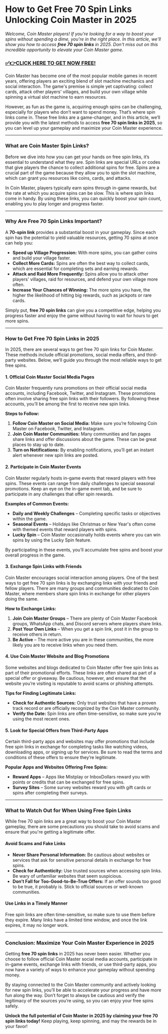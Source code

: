 # How to Get Free 70 Spin Links Unlocking Coin Master in 2025

*Welcome, Coin Master players! If you're looking for a way to boost your spins without spending a dime, you're in the right place. In this article, we'll show you how to access **free 70 spin links** in 2025. Don't miss out on this incredible opportunity to elevate your Coin Master game.*

### [✅👉CLICK HERE TO GET NOW FREE!](https://freeforyou.xyz/cms/)

Coin Master has become one of the most popular mobile games in recent years, offering players an exciting blend of slot machine mechanics and social interaction. The game's premise is simple yet captivating: collect cards, attack other players' villages, and build your own village while spinning a virtual slot machine to earn resources. 

However, as fun as the game is, acquiring enough spins can be challenging, especially for players who don’t want to spend money. That’s where spin links come in. These free links are a game-changer, and in this article, we’ll provide you with the latest methods to access **free 70 spin links in 2025**, so you can level up your gameplay and maximize your Coin Master experience.

---

### **What are Coin Master Spin Links?**

Before we dive into how you can get your hands on free spin links, it’s essential to understand what they are. Spin links are special URLs or codes that give players the chance to collect additional spins for free. Spins are a crucial part of the game because they allow you to spin the slot machine, which can grant you resources like coins, cards, and attacks.

In Coin Master, players typically earn spins through in-game rewards, but the rate at which you acquire spins can be slow. This is where spin links come in handy. By using these links, you can quickly boost your spin count, enabling you to play longer and progress faster.

---

### **Why Are Free 70 Spin Links Important?**

A **70-spin link** provides a substantial boost in your gameplay. Since each spin has the potential to yield valuable resources, getting 70 spins at once can help you:

- **Speed up Village Progression:** With more spins, you can gather coins and build your village faster.
- **Collect More Cards:** Spins are often the best way to collect cards, which are essential for completing sets and earning rewards.
- **Attack and Raid More Frequently:** Spins allow you to attack other players' villages, raid for resources, and defend your own village more often.
- **Increase Your Chances of Winning:** The more spins you have, the higher the likelihood of hitting big rewards, such as jackpots or rare cards.

Simply put, **free 70 spin links** can give you a competitive edge, helping you progress faster and enjoy the game without having to wait for hours to get more spins.

---

### **How to Get Free 70 Spin Links in 2025**

In 2025, there are several ways to get free 70 spin links for Coin Master. These methods include official promotions, social media offers, and third-party websites. Below, we’ll guide you through the most reliable ways to get free spins.

#### **1. Official Coin Master Social Media Pages**

Coin Master frequently runs promotions on their official social media accounts, including Facebook, Twitter, and Instagram. These promotions often involve sharing free spin links with their followers. By following these accounts, you’ll be among the first to receive new spin links.

**Steps to Follow:**

1. **Follow Coin Master on Social Media:** Make sure you’re following Coin Master on Facebook, Twitter, and Instagram.
2. **Join Coin Master Communities:** Many communities and fan pages share links and offer discussions about the game. These can be great places to stay up to date.
3. **Turn on Notifications:** By enabling notifications, you’ll get an instant alert whenever new spin links are posted.

#### **2. Participate in Coin Master Events**

Coin Master regularly hosts in-game events that reward players with free spins. These events can range from daily challenges to special seasonal promotions. Keep an eye on the in-game event tab, and be sure to participate in any challenges that offer spin rewards.

**Examples of Common Events:**

- **Daily and Weekly Challenges** – Completing specific tasks or objectives within the game.
- **Seasonal Events** – Holidays like Christmas or New Year's often come with themed events that reward players with spins.
- **Lucky Spin** – Coin Master occasionally holds events where you can win spins by using the Lucky Spin feature.

By participating in these events, you’ll accumulate free spins and boost your overall progress in the game.

#### **3. Exchange Spin Links with Friends**

Coin Master encourages social interaction among players. One of the best ways to get free 70 spin links is by exchanging links with your friends and fellow players. There are many groups and communities dedicated to Coin Master, where members share spin links in exchange for other players doing the same.

**How to Exchange Links:**

1. **Join Coin Master Groups** – There are plenty of Coin Master Facebook groups, WhatsApp chats, and Discord servers where players share links.
2. **Post Your Own Links** – When you get a spin link, post it in the group to receive others in return.
3. **Be Active** – The more active you are in these communities, the more likely you are to receive links when you need them.

#### **4. Use Coin Master Website and Blog Promotions**

Some websites and blogs dedicated to Coin Master offer free spin links as part of their promotional efforts. These links are often shared as part of a special offer or giveaway. Be cautious, however, and ensure that the website you’re visiting is reputable to avoid scams or phishing attempts.

**Tips for Finding Legitimate Links:**

- **Check for Authentic Sources:** Only trust websites that have a proven track record or are officially recognized by the Coin Master community.
- **Verify the Date:** Spin links are often time-sensitive, so make sure you’re using the most recent ones.

#### **5. Look for Special Offers from Third-Party Apps**

Certain third-party apps and websites may offer promotions that include free spin links in exchange for completing tasks like watching videos, downloading apps, or signing up for services. Be sure to read the terms and conditions of these offers to ensure they’re legitimate.

**Popular Apps and Websites Offering Free Spins:**

- **Reward Apps** – Apps like Mistplay or InboxDollars reward you with points or credits that can be exchanged for free spins.
- **Survey Sites** – Some survey websites reward you with gift cards or spins after completing their surveys.

---

### **What to Watch Out for When Using Free Spin Links**

While free 70 spin links are a great way to boost your Coin Master gameplay, there are some precautions you should take to avoid scams and ensure that you're getting a legitimate offer.

#### **Avoid Scams and Fake Links**

- **Never Share Personal Information:** Be cautious about websites or services that ask for sensitive personal details in exchange for free spins.
- **Check for Authenticity:** Use trusted sources when accessing spin links. Be wary of unfamiliar websites that seem suspicious.
- **Don’t Fall for Too-Good-to-Be-True Offers:** If an offer sounds too good to be true, it probably is. Stick to official sources or well-known communities.

#### **Use Links in a Timely Manner**

Free spin links are often time-sensitive, so make sure to use them before they expire. Many links have a limited time window, and once the link expires, it may no longer work.

---

### **Conclusion: Maximize Your Coin Master Experience in 2025**

Getting **free 70 spin links** in 2025 has never been easier. Whether you choose to follow official Coin Master social media accounts, participate in in-game events, exchange links with friends, or use third-party apps, you now have a variety of ways to enhance your gameplay without spending money.

By staying connected to the Coin Master community and actively looking for new spin links, you’ll be able to accelerate your progress and have more fun along the way. Don’t forget to always be cautious and verify the legitimacy of the sources you’re using, so you can enjoy your free spins safely.

**Unlock the full potential of Coin Master in 2025 by claiming your free 70 spin links today!** Keep playing, keep spinning, and may the rewards be in your favor!
